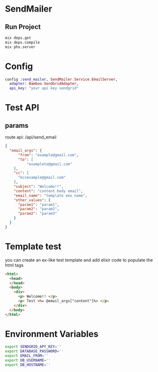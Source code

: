 # SendMailer

## Run Project

```bash
mix deps.get
mix deps.compile
mix phx.server
```
# Config
```elixir
config :send_mailer, SendMailer.Service.EmailServer,
  adapter: Bamboo.SendGridAdapter,
  api_key: "your api key sendgrid"
```
# Test API
## params
route api: /api/send_email
```json
{
  "email_args": {
	  "from": "example@gmail.com",
	  "to": [
		  "exampleto@gmail.com"
    ],
    "cc": [
      "bccexample@gmail.com"
    ],
    "subject": "Welcome!!",
    "content": "content body email",
    "email_name": "template eex name",
    "other_values": {
      "param1": "param1",
      "param2": "param2",
      "param2": "param3"
    }
  }
}
```
# Template test
you can create an ex-like test template and add elixir code to populate the html tags

```html
<html>
  <head>
  </head>
  <body>
    <div>
      <p> Welcome!! </p>
      <p> Test <%= @email_args["content"]%> </p>
    </div>
  </body>
</html>
```
# Environment Variables

```bash
export SENDGRID_APY_KEY=''
export DATABASE_PASSWORD=''
export EMAIL_FROM=''
export DB_USERNAME=''
export DB_HOSTNAME=''
```
